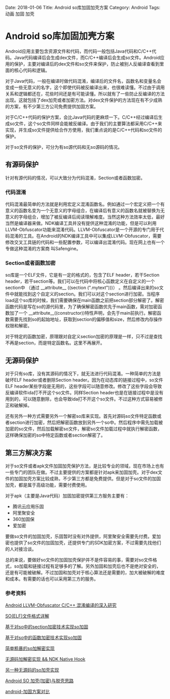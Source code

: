 Date: 2018-01-06
Title: Android so库加固加壳方案
Category: Android
Tags: 动画 加固 加壳

# Android so库加固加壳方案

Android应用主要包含资源文件和代码，而代码一般包括Java代码和C/C++代码。Java代码编译后会生成dex文件，而C/C++编译后会生成so文件。Android应用的保护，主要对编译后的dex文件和so文件来保护，防止被别人反编译查看到里面的核心代码和逻辑。

对于Java代码，一般在编译时做代码混淆，编译后的文件名，函数名和变量名会变成一些无意义的名字，这个即使代码被反编译出来，也很难读懂。不过由于调用关系和逻辑都还在，花些时间还是有可能读懂。所以就有了一些防止反编译的方法出现。这就包括了dex加壳或者加密方法。对dex文件保护的方法现在有不少成熟的方案，有不少第三方公司免费提供加固方案。

对于C/C++代码的保护方案，会比Java代码的更麻烦一下。C/C++经过编译后生成so文件，这个so文件同样会能被反编译。由于我们的主要算法都采用C/C++来实现，并生成so文件提供给合作方使用，我们重点说的是C/C++代码和so文件的保护。

对于so文件的保护，可分为有so源代码和无so源码的情况。

## 有源码保护
针对有源代码的情况，可以大致分为代码混淆，Section或者函数加密。

### 代码混淆
代码混淆最简单的方法就是利用宏定义混淆函数名。例如通过一个宏定义把一个有意义的函数名变为一个无意义的字母组合，在编译后有意义的函数名就被替换为无意义的字母组合，增加了被反编译后阅读理解难度。当然这种方法效率太低，最好当然是编译器来做。NDK编译工具并没有提供这种混淆的功能，但是可以利用LLVM-Obfuscator功能来混淆代码。LLVM-Obfuscator是一个开源的专门用于代码混淆的工具。在Android的NDK编译工具中可以集成LLVM-Obfuscator，需要修改交叉工具链的代码和一些配置参数，可以编译出混淆代码。现在网上也有一个专做这种混淆的方案商
叫Safengine。

### Section或者函数加密
so库是一个ELF文件，它是有一定的格式的，包含了ELF header，若干Section header，若干section等。我们可以在代码中将核心函数定义在自定义的一个section中 （通过 \_\_attribute__ ((section (".mytext")))） 。然后编译出来的so文件中就能找到这个自定义的section。我们可以对这个section进行加密。当程序load这个so库的时候，我们需要确保在main函数之前把section部分解密了。解密函数代码是写在so的源代码里，为了确保解密函数优先于main函数，需对加密函数加了一个 \_\_attribute__((constructor))特性声明，会先于main前执行。解密函数需要先找到so的起始地址，获取到section的偏移值和size，然后修改内存操作权限和解密。

对于特定的函数加密，原理跟对自定义section加密的原理是一样，只不过是查找不再是section，而是特定函数名。这里不再展开。

## 无源码保护
对于只有so库，没有其源码的情况下，就无法进行代码混淆。一种简单的方法是破坏ELF header或者删除Section header。因为在动态库的链接过程中，so文件ELF header某些字段是无用的，这些字段可以随意修改。修改了这些字段会导致反编译软件ida打不开这个so文件。同样Section header也是在链接过程中是没有用到的，可以随意删除，也会导致ida打不开这个so文件。不过这种方式容易被修正和破解掉。

还有另外一种方式需要另外一个解密so库来实现。首先对源码so文件特定函数或者section进行加密，然后把解密函数放到另外一个so中。然后程序中需先加载被加密的so文件，然后加载解密so文件，解密so文件加载过程中就执行解密函数，这样确保加密的so中特定函数或者section解密了。


## 第三方解决方案
对于so文件或者apk文件加固加壳保护方法，是比较专业的领域，现在市场上也有一些专门的团队在做。不过主要提供的方案都是针对apk来加固加壳。对于dex文件的加固加壳方案比较成熟，不少第三方都是免费提供。但是对于so文件的加固加壳，都是属于高级功能，需要付费使用。

对于apk（主要是Java代码）加固加密提供第三方服务主要有：

* 腾讯云应用乐固
* 阿里聚安全
* 360加固保
* 爱加密

要做so文件的加固加壳，乐固暂时没有对外提供，阿里聚安全需要先付费。爱加密也提供了so文件的加固加壳，还提供专门的SDK加密方案，不过需要先找他们的人对接洽谈。


总的来说，要做好so文件的加固加壳保护并不是件容易的事，需要对so文件格式，so加载和链接过程有足够多的了解。另外加固和加壳后也不是绝对安全的，还是有可能被破解。不过加固和加壳对于核心算法还是需要的，加大被破解的难度和成本。有需要的话也可以采用第三方的服务。


### 参考资料

[Android LLVM-Obfuscator C/C++ 混淆编译的深入研究](http://blog.csdn.net/wangbaochu/article/details/45370543)

[SO(ELF)文件格式详解](http://blog.csdn.net/jiangwei0910410003/article/details/49336613)

[基于对so中的section加密技术实现so加固](http://blog.csdn.net/jiangwei0910410003/article/details/49962173)

[基于对so中的函数加密技术实现so加固](http://blog.csdn.net/jiangwei0910410003/article/details/49966719)

[简单粗暴的so加解密实现](https://bbs.pediy.com/thread-191649.htm)

[无源码加解密实现 && NDK Native Hook](https://bbs.pediy.com/thread-192047.htm)

[另一种无源码的so加壳实现](https://bbs.pediy.com/thread-222760.htm)

[Android SO 加壳(加密)与脱壳思路](http://blog.csdn.net/jltxgcy/article/details/52205210)

[android-加固方案对比](https://www.niwoxuexi.com/blog/android/article/233.html)

